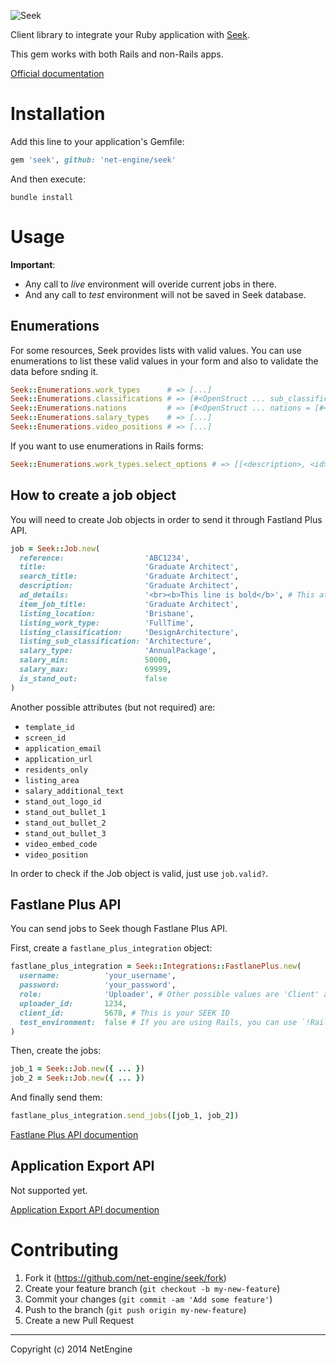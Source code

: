 ![Seek](http://www.seek.com.au/content/images/logos/logo-seek-main@2x.gif)

Client library to integrate your Ruby application with [Seek](http://seek.com.au/).

This gem works with both Rails and non-Rails apps.

[Official documentation](http://developer.seek.com.au/)

# Installation

Add this line to your application's Gemfile:

```ruby
gem 'seek', github: 'net-engine/seek'
```

And then execute:

    bundle install

# Usage

**Important**:

* Any call to *live* environment will overide current jobs in there.
* And any call to *test* environment will not be saved in Seek database.

## Enumerations

For some resources, Seek provides lists with valid values. You can use enumerations to list these valid values in your form and also to validate the data before snding it.

```ruby
Seek::Enumerations.work_types      # => [...]
Seek::Enumerations.classifications # => [#<OpenStruct ... sub_classifications = [...]]
Seek::Enumerations.nations         # => [#<OpenStruct ... nations = [#<OpenStruct ... states = [#<OpenStruct ... locations = [#<OpenStruct ... areas = [...]]]]]
Seek::Enumerations.salary_types    # => [...]
Seek::Enumerations.video_positions # => [...]
```

If you want to use enumerations in Rails forms:

```ruby
Seek::Enumerations.work_types.select_options # => [[<description>, <id>], ...]
```

## How to create a job object

You will need to create Job objects in order to send it through Fastland Plus API.

```ruby
job = Seek::Job.new(
  reference:                  'ABC1234',
  title:                      'Graduate Architect',
  search_title:               'Graduate Architect',
  description:                'Graduate Architect',
  ad_details:                 '<br><b>This line is bold</b>', # This attribute accepts HTML code
  item_job_title:             'Graduate Architect',
  listing_location:           'Brisbane',
  listing_work_type:          'FullTime',
  listing_classification:     'DesignArchitecture',
  listing_sub_classification: 'Architecture',
  salary_type:                'AnnualPackage',
  salary_min:                 50000,
  salary_max:                 69999,
  is_stand_out:               false
)
```

Another possible attributes (but not required) are:

* `template_id`
* `screen_id`
* `application_email`
* `application_url`
* `residents_only`
* `listing_area`
* `salary_additional_text`
* `stand_out_logo_id`
* `stand_out_bullet_1`
* `stand_out_bullet_2`
* `stand_out_bullet_3`
* `video_embed_code`
* `video_position`

In order to check if the Job object is valid, just use `job.valid?`.

## Fastlane Plus API

You can send jobs to Seek though Fastlane Plus API.

First, create a `fastlane_plus_integration` object:

```ruby
fastlane_plus_integration = Seek::Integrations::FastlanePlus.new(
  username:          'your_username',
  password:          'your_password',
  role:              'Uploader', # Other possible values are 'Client' and 'Agent'
  uploader_id:       1234,
  client_id:         5678, # This is your SEEK ID
  test_environment:  false # If you are using Rails, you can use `!Rails.env.production?`
)
```

Then, create the jobs:

```ruby
job_1 = Seek::Job.new({ ... })
job_2 = Seek::Job.new({ ... })
```

And finally send them:

```ruby
fastlane_plus_integration.send_jobs([job_1, job_2])
```

[Fastlane Plus API documention](http://developer.seek.com.au/docs/partner-api/methods/fastlaneplus-api)

## Application Export API

Not supported yet.

[Application Export API documention](http://developer.seek.com.au/docs/partner-api/methods/application-export-api)

# Contributing

1. Fork it (https://github.com/net-engine/seek/fork)
2. Create your feature branch (`git checkout -b my-new-feature`)
3. Commit your changes (`git commit -am 'Add some feature'`)
4. Push to the branch (`git push origin my-new-feature`)
5. Create a new Pull Request

---

Copyright (c) 2014 NetEngine
